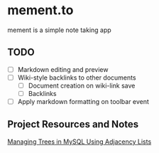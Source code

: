 # mement.to

mement is a simple note taking app

## TODO

- [ ] Markdown editing and preview
- [ ] Wiki-style backlinks to other documents
  - [ ] Document creation on wiki-link save
  - [ ] Backlinks
- [ ] Apply markdown formatting on toolbar event

## Project Resources and Notes

[Managing Trees in MySQL Using Adjacency Lists](https://rolandgeng.de/managing-trees-in-mysql-using-the-adjacency-list-model/)
